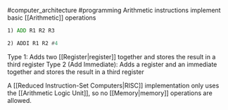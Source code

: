 #computer_architecture #programming 
Arithmetic instructions implement basic [[Arithmetic]] operations
```asm
1) ADD R1 R2 R3

2) ADDI R1 R2 #4
```
Type 1: Adds two [[Register|register]] together and stores the result in a third register
Type 2 (Add Immediate): Adds a register and an immediate together and stores the result in a third register

A [[Reduced Instruction-Set Computers|RISC]] implementation only uses the [[Arithmetic Logic Unit]], so no [[Memory|memory]] operations are allowed.